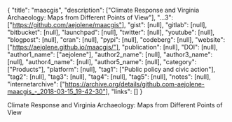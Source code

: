 {
  "title": "maacgis",
  "description": ["Climate Response and Virginia Archaeology: Maps from Different Points of View"],
  "...3": ["https://github.com/aejolene/maacgis"],
  "gist": [null],
  "gitlab": [null],
  "bitbucket": [null],
  "launchpad": [null],
  "twitter": [null],
  "youtube": [null],
  "blogpost": [null],
  "cran": [null],
  "pypi": [null],
  "codeberg": [null],
  "website": ["https://aejolene.github.io/maacgis/"],
  "publication": [null],
  "DOI": [null],
  "author1_name": ["aejolene"],
  "author2_name": [null],
  "author3_name": [null],
  "author4_name": [null],
  "author5_name": [null],
  "category": ["Products"],
  "platform": [null],
  "tag1": ["Public policy and civic action"],
  "tag2": [null],
  "tag3": [null],
  "tag4": [null],
  "tag5": [null],
  "notes": [null],
  "internetarchive": ["https://archive.org/details/github.com-aejolene-maacgis_-_2018-03-15_19-42-30"],
  "links": []
}

<!-- Generated by csv2md.R – do not edit by hand -->

Climate Response and Virginia Archaeology: Maps from Different Points of View